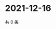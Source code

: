 # 2021-12-16

共 0 条

<!-- BEGIN WEIBO -->
<!-- 最后更新时间 Thu Dec 16 2021 06:14:17 GMT+0800 (China Standard Time) -->

<!-- END WEIBO -->
